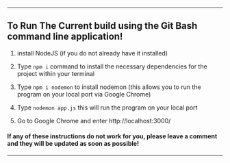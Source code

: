---------------------------------------------------------------------------------------------------------------------------------

## To Run The Current build using the Git Bash command line application!

1. install NodeJS (if you do not already have it installed)

2. Type <code>npm i</code> command to install the necessary dependencies for the project within your terminal

3. Type <code>npm i nodemon</code> to install nodemon (this allows you to run the program on your local port via Google Chrome)

4. Type <code>nodemon app.js</code> this will run the program on your local port 

5. Go to Google Chrome and enter http://localhost:3000/

<H4> If any of these instructions do not work for you, please leave a comment and they will be updated as soon as possible! </H4>

---------------------------------------------------------------------------------------------------------------------------------